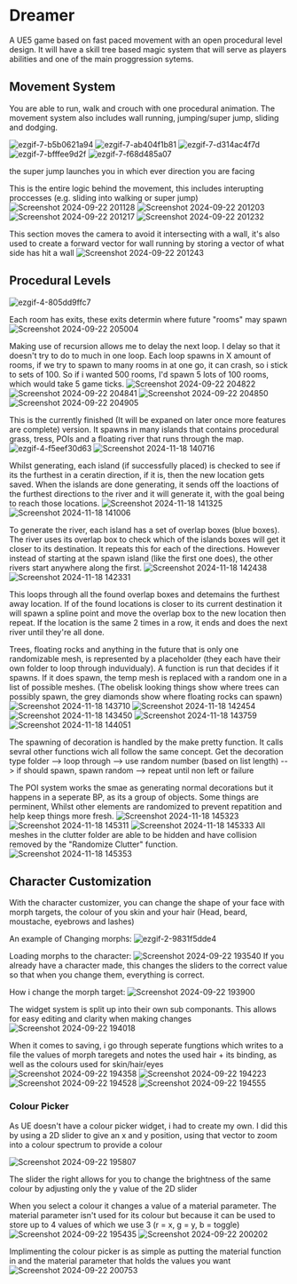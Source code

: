 # Dreamer
A UE5 game based on fast paced movement with an open procedural level design. It will have a skill tree based magic system that will serve as players abilities and one of the main proggression sytems.

## Movement System
You are able to run, walk and crouch with one procedural animation. The movement system also includes wall running, jumping/super jump, sliding and dodging.

![ezgif-7-b5b0621a94](https://github.com/user-attachments/assets/7619d05e-b12b-4505-9155-7ed1b8e7c860)
![ezgif-7-ab404f1b81](https://github.com/user-attachments/assets/8570e488-c533-495d-8eec-422bfc4cc3be)
![ezgif-7-d314ac4f7d](https://github.com/user-attachments/assets/c5ce14db-82df-4526-ba53-0cfc68a94095)
![ezgif-7-bfffee9d2f](https://github.com/user-attachments/assets/8747117b-b98e-4579-a648-261311ac5d53)
![ezgif-7-f68d485a07](https://github.com/user-attachments/assets/7dea635b-d4ff-4faf-8ea4-3affd2b5ebd8)

the super jump launches you in which ever direction you are facing


This is the entire logic behind the movement, this includes interupting proccesses (e.g. sliding into walking or super jump)
![Screenshot 2024-09-22 201128](https://github.com/user-attachments/assets/1391eca9-bee2-42e7-8b0d-90c649567679)
![Screenshot 2024-09-22 201203](https://github.com/user-attachments/assets/9663188b-170a-4c13-8993-fb14679af974)
![Screenshot 2024-09-22 201217](https://github.com/user-attachments/assets/1fdb15dc-2bf3-454d-9bbe-d124d348b007)
![Screenshot 2024-09-22 201232](https://github.com/user-attachments/assets/2a54eb7c-797d-4b65-a856-0bdc809ea5a3)

This section moves the camera to avoid it intersecting with a wall, it's also used to create a forward vector for wall running by storing a vector of what side has hit a wall
![Screenshot 2024-09-22 201243](https://github.com/user-attachments/assets/079f4286-aca1-48ba-80fa-d71f1dacce5c)

## Procedural Levels

![ezgif-4-805dd9ffc7](https://github.com/user-attachments/assets/8ca3fc94-c22e-4a10-af95-a76f7da472d5)

Each room has exits, these exits determin where future "rooms" may spawn
![Screenshot 2024-09-22 205004](https://github.com/user-attachments/assets/2aba4329-aa28-4c28-9d4d-5b07cb624cf2)

Making use of recursion allows me to delay the next loop. I delay so that it doesn't try to do to much in one loop.
Each loop spawns in X amount of rooms, if we try to spawn to many rooms in at one go, it can crash, so i stick to sets of 100.
So if i wanted 500 rooms, I'd spawn 5 lots of 100 rooms, which would take 5 game ticks.
![Screenshot 2024-09-22 204822](https://github.com/user-attachments/assets/409602b1-544d-4c36-8587-3fc53ade69d3)
![Screenshot 2024-09-22 204841](https://github.com/user-attachments/assets/49336946-5c45-4c99-b58a-221ddb3cb099)
![Screenshot 2024-09-22 204850](https://github.com/user-attachments/assets/c0ef6913-d99a-4072-a817-0aebdf00c6a6)
![Screenshot 2024-09-22 204905](https://github.com/user-attachments/assets/58c354d0-0c0b-43b9-9490-1bd3067a5aa7)

This is the currently finished (It will be expaned on later once more features are complete) version.
It spawns in many islands that contains procedural grass, tress, POIs and a floating river that runs through the map. 
![ezgif-4-f5eef30d63](https://github.com/user-attachments/assets/f1c5488f-a4a8-4cde-ac3e-c92cbc899dbf)
![Screenshot 2024-11-18 140716](https://github.com/user-attachments/assets/3f0051ce-578f-422d-8426-aa01cb43238b)

Whilst generating, each island (if successfully placed) is checked to see if its the furthest in a ceratin direction, if it is, then the new location gets saved.
When the islands are done generating, it sends off the loactions of the furthest directions to the river and it will generate it, with the goal being to reach those locations.
![Screenshot 2024-11-18 141325](https://github.com/user-attachments/assets/88a124a0-a2f1-4e2f-a495-2e4f32a51a2a)
![Screenshot 2024-11-18 141006](https://github.com/user-attachments/assets/a4418e9f-9d8d-4c83-bc2b-96a87878f8b9)

To generate the river, each island has a set of overlap boxes (blue boxes). The river uses its overlap box to check which of the islands boxes will get it closer to its destination.
It repeats this for each of the directions. However instead of starting at the spawn island (like the first one does), the other rivers start anywhere along the first.
![Screenshot 2024-11-18 142438](https://github.com/user-attachments/assets/4ca84c94-1221-4cd5-9cdc-c7e3a942175d)
![Screenshot 2024-11-18 142331](https://github.com/user-attachments/assets/fe3bf147-2e00-4493-863f-0d5dd31d9876)

This loops through all the found overlap boxes and detemains the furthest away location. If of the found locations is closer to its current destination
it will spawn a spline point and move the overlap box to the new location then repeat. If the location is the same 2 times in a row, it ends and does the next river until they're all done.

Trees, floating rocks and anything in the future that is only one randomizable mesh, is represented by a placeholder (they each have their own folder to loop through induvidualy). 
A function is run that decides if it spawns. If it does spawn, the temp mesh is replaced with a random one in a list of possible meshes.
(The obelisk looking things show where trees can possibly spawn, the grey diamonds show where floating rocks can spawn)
![Screenshot 2024-11-18 143710](https://github.com/user-attachments/assets/2ceffc05-4962-4bd4-84d7-4b1e4ca3737c)
![Screenshot 2024-11-18 142454](https://github.com/user-attachments/assets/6c34673a-969f-40e7-a8af-9bbac5646305)
![Screenshot 2024-11-18 143450](https://github.com/user-attachments/assets/474b5c30-8397-4d7c-be0a-d2e1ae28bdfd)
![Screenshot 2024-11-18 143759](https://github.com/user-attachments/assets/3679c6fd-b1b8-4785-8ac2-b4841a46fc21)
![Screenshot 2024-11-18 144051](https://github.com/user-attachments/assets/948a21c6-ec26-447b-b1d6-22b720c1ca61)

The spawning of decoration is handled by the make pretty function. It calls sevral other functions wich all follow the same concept.
Get the decoration type folder --> loop through --> use random number (based on list length) --> if should spawn, spawn random --> repeat until non left or failure



The POI system works the smae as generating normal decorations but it happens in a seperate BP, as its a group of objects. Some things are perminent, Whilst other
elements are randomized to prevent repatition and help keep things more fresh.
![Screenshot 2024-11-18 145323](https://github.com/user-attachments/assets/740bdae4-67c4-45ed-a222-fe8f12881a0c)
![Screenshot 2024-11-18 145311](https://github.com/user-attachments/assets/b7307ba9-468b-4dbc-94b0-ceac1c033683)
![Screenshot 2024-11-18 145333](https://github.com/user-attachments/assets/efe869a2-ef80-4d45-a7cd-6cc9743243aa)
All meshes in the clutter folder are able to be hidden and have collision removed by the "Randomize Clutter" function.
![Screenshot 2024-11-18 145353](https://github.com/user-attachments/assets/7a804436-ca0e-4a4e-b04e-35f663db109c)


## Character Customization

 With the character customizer, you can change the shape of your face with morph targets, the colour of you skin and your hair (Head, beard, moustache, eyebrows and lashes)

An example of Changing morphs:
![ezgif-2-9831f5dde4](https://github.com/user-attachments/assets/477c823d-4d62-41d0-8bc9-4616f538badb)


Loading morphs to the character:
![Screenshot 2024-09-22 193540](https://github.com/user-attachments/assets/877e2331-f0b0-4c83-8756-be563c626f79)
If you already have a character made, this changes the sliders to the correct value so that when you change them, everything is correct.


How i change the morph target:
![Screenshot 2024-09-22 193900](https://github.com/user-attachments/assets/07e77130-6888-4ef1-b7c9-6714b474e621)


The widget system is split up into their own sub componants. This allows for easy editing and clarity when making changes
![Screenshot 2024-09-22 194018](https://github.com/user-attachments/assets/399862f3-d975-4cde-a28e-6d5a108180f8)


When it comes to saving, i go through seperate fungtions which writes to a file the values of morph taregets and notes the used hair + its binding, as well as the colours used for skin/hair/eyes
![Screenshot 2024-09-22 194358](https://github.com/user-attachments/assets/a6912f3a-36d5-49b7-b5ee-53801b1c0db5)
![Screenshot 2024-09-22 194223](https://github.com/user-attachments/assets/b5798e8d-91de-4fac-8546-cd7834988557)
![Screenshot 2024-09-22 194528](https://github.com/user-attachments/assets/740d0845-773a-42e2-b8ba-cb1d46d2b203)
![Screenshot 2024-09-22 194555](https://github.com/user-attachments/assets/13adce66-84bc-466f-851e-6476bd176cea)

### Colour Picker
As UE doesn't have a colour picker widget, i had to create my own. I did this by using a 2D slider to give an x and y position, 
using that vector to zoom into a colour spectrum to provide a colour

![Screenshot 2024-09-22 195807](https://github.com/user-attachments/assets/ab4535cd-fb41-4950-994b-9a607e5b4f7e)

The slider the right allows for you to change the brightness of the same colour by adjusting only the y value of the 2D slider


When you select a colour it changes a value of a material parameter. The material parameter isn't used for its colour but because it can be used to store up to 4 values of which we use 3 (r = x, g = y, b = toggle)
![Screenshot 2024-09-22 195435](https://github.com/user-attachments/assets/1867c48f-8399-4e19-9635-7f04c642e1ea)
![Screenshot 2024-09-22 200202](https://github.com/user-attachments/assets/f66f2add-8fa9-40ef-baf4-067a363ef7a1)

Implimenting the colour picker is as simple as putting the material function in and the material parameter that holds the values you want
![Screenshot 2024-09-22 200753](https://github.com/user-attachments/assets/70bcb03f-9802-4d2d-a5bf-c1c4168fbcbf)
